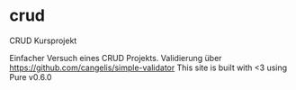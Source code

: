 # crud
CRUD Kursprojekt

Einfacher Versuch eines CRUD Projekts.
Validierung über https://github.com/cangelis/simple-validator
This site is built with <3 using Pure v0.6.0
